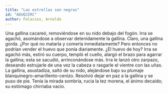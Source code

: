 ```yaml
---
title: "Las estrellas son negras"
id: "A6UQJIRC"
author: Palacios, Arnoldo
---
```

<div data-schema-version="8"><p>Una gallina cacareó, removiéndose en su nido debajo del fogón. Irra se agachó, asomándose a observar detenidamente la gallina. Claro, una gallina gorda. ¿Por qué no matarla y comerla inmediatamente? Pero entonces no podrían vender el huevo que ponía diariamente. ¿El huevo de hoy? Irra se agachó más, estiró su cuerpo, templó el cuello, alargó el brazo para agarrar la gallina; esta se sacudió, arrinconándose más. Irra le lanzó otro zarpazo, deseando estrujarle de una vez la cabeza o rasgarle el vientre con las uñas. La gallina, asustadiza, saltó de su nido, alejándose bajo su plumaje blanquinegro-amarillento-cenizo. Resolvió dejar en paz a la gallina y se puso de pie. Tenía la mirada sombría, rucia la tez morena, el ánimo decaído; su estómago chirriaba vacío.</p> </div>
